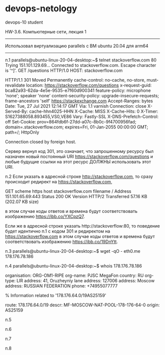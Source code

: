 # devops-netology
devops-10 student

HW-3.6. Компьютерные сети, лекция 1

**************
Использовал виртуализацию parallels c ВМ ubuntu 20.04 для arm64
**************

п.1
parallels@ubuntu-linux-20-04-desktop:~$ telnet stackoverflow.com 80
Trying 151.101.129.69...
Connected to stackoverflow.com.
Escape character is '^]'.
GET /questions HTTP/1.0
HOST: stackoverflow.com

HTTP/1.1 301 Moved Permanently
cache-control: no-cache, no-store, must-revalidate
location: https://stackoverflow.com/questions
x-request-guid: bca82a93-62da-4e5e-9535-e7f60d900341
feature-policy: microphone 'none'; speaker 'none'
content-security-policy: upgrade-insecure-requests; frame-ancestors 'self' https://stackexchange.com
Accept-Ranges: bytes
Date: Tue, 27 Jul 2021 12:14:17 GMT
Via: 1.1 varnish
Connection: close
X-Served-By: cache-hhn4025-HHN
X-Cache: MISS
X-Cache-Hits: 0
X-Timer: S1627388058.893455,VS0,VE86
Vary: Fastly-SSL
X-DNS-Prefetch-Control: off
Set-Cookie: prov=864fdb6f-27dd-a07c-8b0c-9f4700956fad; domain=.stackoverflow.com; expires=Fri, 01-Jan-2055 00:00:00 GMT; path=/; HttpOnly

Connection closed by foreign host.

Сервер вернул код 301, это означает, что запрошенному ресурсу был назначен новый постоянный URI https://stackoverflow.com/questions и любые будущие ссылки на этот ресурс ДОЛЖНЫ использовать этот URI.

п.2
Если указать в адресной строке http://stackoverflow.com, то сразу происходит редирект на https://stackoverflow.com, 

GET	
scheme		https
host		stackoverflow.com
filename	/
Address		151.101.65.69:443
Status		200
		OK
Version		HTTP/2
Transferred	57.16 KB (202.07 KB size)

в этом случае коды ответов и времена будут соответствовать изображению https://ibb.co/YXCpzQ7.

Если же в адресной строке указать http://stackoverflow:80, то поведение будет идентично п.1 с кодом 301 и редиректом на https://stackoverflow.com
в этом случае коды ответов и времена будут соответствовать изображению https://ibb.co/19DnYtt.

п.3
parallels@ubuntu-linux-20-04-desktop:~$ wget -qO - eth0.me
178.176.78.186

п.4
parallels@ubuntu-linux-20-04-desktop:~$ whois 178.176.78.186

organisation:   ORG-OM1-RIPE
org-name:       PJSC MegaFon
country:        RU
org-type:       LIR
address:        41, Oruzheyniy lane
address:        127006
address:        Moscow
address:        RUSSIAN FEDERATION
phone:          +74955077777

% Information related to '178.176.64.0/19AS25159'

route:          178.176.64.0/19
descr:          MF-MOSCOW-NAT-POOL-178-176-64-0
origin:         AS25159

п.5

п.6

п.7
  
п.8
